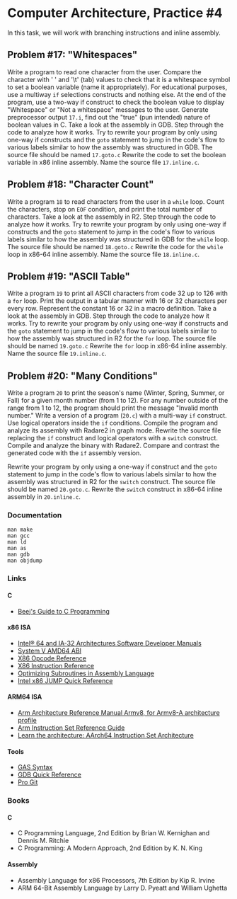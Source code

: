 Computer Architecture, Practice #4
==================================

In this task, we will work with branching instructions and inline
assembly.

## Problem #17: "Whitespaces"

Write a program to read one character from the user. Compare the character
with ' ' and '\t' (tab) values to check that it is a whitespace symbol to set a
boolean variable (name it appropriately). For educational purposes, use a
multiway `if` selections constructs and nothing else. At the end of the
program, use a two-way if construct to check the boolean value to display
"Whitespace" or "Not a whitespace" messages to the user. Generate preprocessor
output `17.i`, find out the "true" (pun intended) nature of boolean values in C.
Take a look at the assembly in GDB. Step through the code to analyze how it works.
Try to rewrite your program by only using one-way if constructs and the `goto`
statement to jump in the code's flow to various labels similar to how the
assembly was structured in GDB. The source file should be named `17.goto.c`
Rewrite the code to set the boolean variable in x86 inline assembly. Name
the source file `17.inline.c`.

## Problem #18: "Character Count"

Write a program `18` to read characters from the user in a `while` loop. Count
the characters, stop on `EOF` condition, and print the total number of
characters. Take a look at the assembly in R2. Step through the code to analyze
how it works. Try to rewrite your program by only using one-way if constructs
and the `goto` statement to jump in the code's flow to various labels similar to
how the assembly was structured in GDB for the `while` loop. The source file
should be named `18.goto.c` Rewrite the code for the `while` loop in x86-64
inline assembly. Name the source file `18.inline.c`.

## Problem #19: "ASCII Table"

Write a program `19` to print all ASCII characters from code 32 up to 126 with
a `for` loop. Print the output in a tabular manner with 16 or 32 characters per
every row. Represent the constant 16 or 32 in a macro definition. Take a look at
the assembly in GDB. Step through the code to analyze how it works. Try to
rewrite your program by only using one-way if constructs and the `goto` statement
to jump in the code's flow to various labels similar to how the assembly was
structured in R2 for the `for` loop. The source file should be named
`19.goto.c` Rewrite the `for` loop in x86-64 inline assembly. Name the source
file `19.inline.c`.

## Problem #20: "Many Conditions"

Write a program `20` to print the season's name (Winter, Spring, Summer, or
Fall) for a given month number (from 1 to 12). For any number outside of the
range from 1 to 12, the program should print the message "Invalid month number."
Write a version of a program (`20.c`) with a multi-way `if` construct. Use
logical operators inside the `if` conditions. Compile the program and analyze
its assembly with Radare2 in graph mode. Rewrite the source file replacing the
`if` construct and logical operators with a `switch` construct. Compile and
analyze the binary with Radare2. Compare and contrast the generated code with
the `if` assembly version.

Rewrite your program by only using a one-way if construct and the `goto`
statement to jump in the code's flow to various labels similar to how the
assembly was structured in R2 for the `switch` construct. The source file should
be named `20.goto.c`. Rewrite the `switch` construct in x86-64 inline assembly
in `20.inline.c`.

### Documentation

    man make
    man gcc
    man ld
    man as
    man gdb
    man objdump

### Links

#### C

* [Beej's Guide to C Programming](https://beej.us/guide/bgc)

#### x86 ISA

* [Intel® 64 and IA-32 Architectures Software Developer Manuals](https://software.intel.com/en-us/articles/intel-sdm)
* [System V AMD64 ABI](https://software.intel.com/sites/default/files/article/402129/mpx-linux64-abi.pdf)
* [X86 Opcode Reference](http://ref.x86asm.net/index.html)
* [X86 Instruction Reference](http://www.felixcloutier.com/x86)
* [Optimizing Subroutines in Assembly Language](http://www.agner.org/optimize/optimizing_assembly.pdf)
* [Intel x86 JUMP Quick Reference](http://www.unixwiz.net/techtips/x86-jumps.html)

#### ARM64 ISA

* [Arm Architecture Reference Manual Armv8, for Armv8-A architecture profile](https://developer.arm.com/documentation/ddi0487/latest)
* [Arm Instruction Set Reference Guide](https://developer.arm.com/documentation/100076/0100/a64-instruction-set-reference)
* [Learn the architecture: AArch64 Instruction Set Architecture](https://developer.arm.com/documentation/102374/0101)

#### Tools

* [GAS Syntax](https://en.wikibooks.org/wiki/X86_Assembly/GAS_Syntax)
* [GDB Quick Reference](https://users.ece.utexas.edu/~adnan/gdb-refcard.pdf)
* [Pro Git](https://git-scm.com/book/en/v2)

### Books

#### C

* C Programming Language, 2nd Edition by Brian W. Kernighan and Dennis M. Ritchie
* C Programming: A Modern Approach, 2nd Edition by K. N. King

#### Assembly

* Assembly Language for x86 Processors, 7th Edition by Kip R. Irvine
* ARM 64-Bit Assembly Language by Larry D. Pyeatt and William Ughetta
